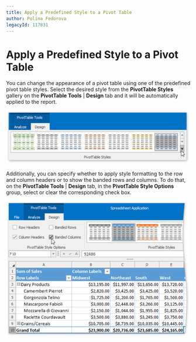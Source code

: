 ```yaml
---
title: Apply a Predefined Style to a Pivot Table
author: Polina Fedorova
legacyId: 117831
---
```

# Apply a Predefined Style to a Pivot Table
You can change the appearance of a pivot table using one of the predefined pivot table styles. Select the desired style from the **PivotTable Styles** gallery on the **PivotTable Tools** | **Design** tab and it will be automatically applied to the report.

![Spreadsheet_PivotTable_StyleGallery](../../../images/img126484.png)

Additionally, you can specify whether to apply style formatting to the row and column headers or to show the banded rows and columns. To do that, on the **PivotTable Tools** | **Design** tab, in the **PivotTable Style Options** group, select or clear the corresponding check box.

![Spreadsheet_PivotTable_TableStyleOptions](../../../images/img126500.png)